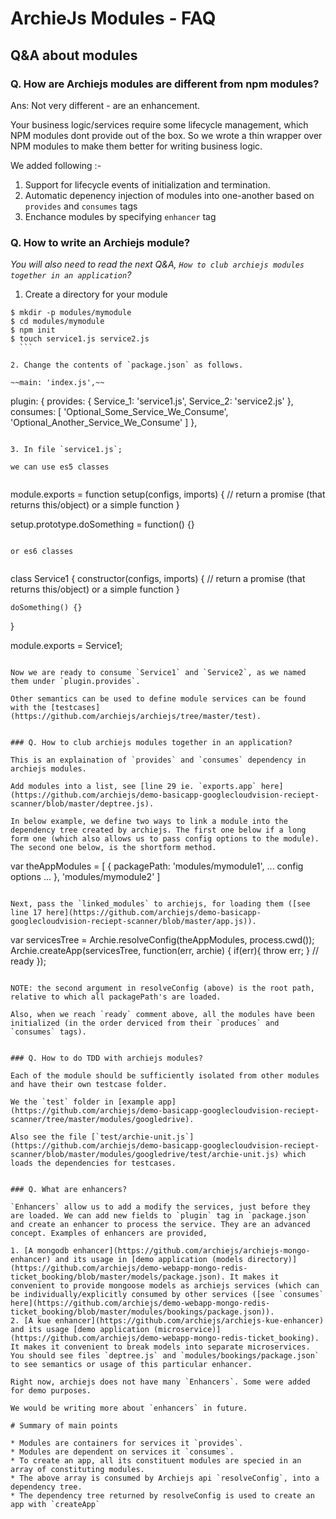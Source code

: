 # ArchieJs Modules - FAQ

## Q&A about modules

### Q. How are Archiejs modules are different from npm modules?

Ans: Not very different - are an enhancement. 

Your business logic/services require some lifecycle management, which NPM modules 
dont provide out of the box. So we wrote a thin wrapper over NPM modules to make
them better for writing business logic. 

We added following :-

1. Support for lifecycle events of initialization and termination. 
2. Automatic depenency injection of modules into one-another based on `provides` and `consumes` tags
3. Enchance modules by specifying `enhancer` tag

### Q. How to write an Archiejs module?

_You will also need to read the next Q&A, `How to club archiejs modules together in an application`?_

1. Create a directory for your module 
    
  ```
  $ mkdir -p modules/mymodule
  $ cd modules/mymodule
  $ npm init
  $ touch service1.js service2.js
    ```
    
2. Change the contents of `package.json` as follows. 
    
  ~~main: 'index.js',~~
  ```
  plugin: {
     provides: {
        Service_1: 'service1.js',
        Service_2: 'service2.js'
     },
     consumes: [
        'Optional_Some_Service_We_Consume',
        'Optional_Another_Service_We_Consume'
     ]
  },
  ```
    
3. In file `service1.js`;
    
  we can use es5 classes
    
  ```
  module.exports = function setup(configs, imports) {
    // return a promise (that returns this/object) or a simple function
  }
    
  setup.prototype.doSomething = function() {}
  ```
    
  or es6 classes
    
  ```
  class Service1 {
    constructor(configs, imports) {
      // return a promise (that returns this/object) or a simple function
    }
     
    doSomething() {}
  }
     
  module.exports = Service1;
  ```
    
Now we are ready to consume `Service1` and `Service2`, as we named them under `plugin.provides`.

Other semantics can be used to define module services can be found with the [testcases](https://github.com/archiejs/archiejs/tree/master/test).


### Q. How to club archiejs modules together in an application?

This is an explaination of `provides` and `consumes` dependency in archiejs modules. 

Add modules into a list, see [line 29 ie. `exports.app` here] (https://github.com/archiejs/demo-basicapp-googlecloudvision-reciept-scanner/blob/master/deptree.js).

In below example, we define two ways to link a module into the dependency tree created by archiejs. The first one below if a long form one (which also allows us to pass config options to the module). The second one below, is the shortform method.

```
var theAppModules = [
  {
    packagePath: 'modules/mymodule1',
    ... config options ...
  },
  'modules/mymodule2'
]
```

Next, pass the `linked_modules` to archiejs, for loading them ([see line 17 here](https://github.com/archiejs/demo-basicapp-googlecloudvision-reciept-scanner/blob/master/app.js)).

```
var servicesTree = Archie.resolveConfig(theAppModules, process.cwd()); 
Archie.createApp(servicesTree, function(err, archie) {
    if(err){
        throw err;
    }
    // ready
});
```

NOTE: the second argument in resolveConfig (above) is the root path, relative to which all packagePath's are loaded.

Also, when we reach `ready` comment above, all the modules have been initialized (in the order derviced from their `produces` and `consumes` tags).


### Q. How to do TDD with archiejs modules?

Each of the module should be sufficiently isolated from other modules and have their own testcase folder. 

We the `test` folder in [example app](https://github.com/archiejs/demo-basicapp-googlecloudvision-reciept-scanner/tree/master/modules/googledrive).

Also see the file [`test/archie-unit.js`](https://github.com/archiejs/demo-basicapp-googlecloudvision-reciept-scanner/blob/master/modules/googledrive/test/archie-unit.js) which loads the dependencies for testcases.


### Q. What are enhancers?

`Enhancers` allow us to add a modify the services, just before they are loaded. We can add new fields to `plugin` tag in `package.json` and create an enhancer to process the service. They are an advanced concept. Examples of enhancers are provided,

1. [A mongodb enhancer](https://github.com/archiejs/archiejs-mongo-enhancer) and its usage in [demo application (models directory)](https://github.com/archiejs/demo-webapp-mongo-redis-ticket_booking/blob/master/models/package.json). It makes it convenient to provide mongoose models as archiejs services (which can be individually/explicitly consumed by other services ([see `consumes` here](https://github.com/archiejs/demo-webapp-mongo-redis-ticket_booking/blob/master/modules/bookings/package.json)).
2. [A kue enhancer](https://github.com/archiejs/archiejs-kue-enhancer) and its usage [demo application (microservice)](https://github.com/archiejs/demo-webapp-mongo-redis-ticket_booking). It makes it convenient to break models into separate microservices. You should see files `deptree.js` and `modules/bookings/package.json` to see semantics or usage of this particular enhancer.

Right now, archiejs does not have many `Enhancers`. Some were added for demo purposes.

We would be writing more about `enhancers` in future. 

# Summary of main points

* Modules are containers for services it `provides`.
* Modules are dependent on services it `consumes`.
* To create an app, all its constituent modules are specied in an array of constituting modules.
* The above array is consumed by Archiejs api `resolveConfig`, into a dependency tree.
* The dependency tree returned by resolveConfig is used to create an app with `createApp`
 


